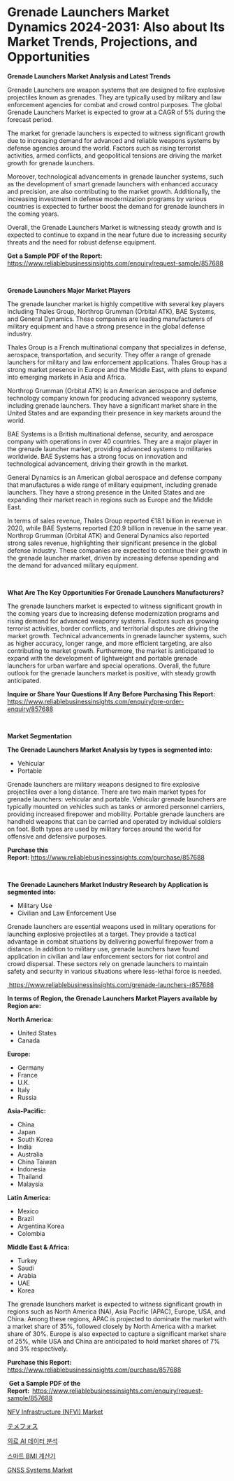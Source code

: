 <p><h1>Grenade Launchers Market Dynamics 2024-2031: Also about Its Market Trends, Projections, and Opportunities</h1></p><p><strong>Grenade Launchers Market Analysis and Latest Trends</strong></p>
<p><p>Grenade Launchers are weapon systems that are designed to fire explosive projectiles known as grenades. They are typically used by military and law enforcement agencies for combat and crowd control purposes. The global Grenade Launchers Market is expected to grow at a CAGR of 5% during the forecast period.</p><p>The market for grenade launchers is expected to witness significant growth due to increasing demand for advanced and reliable weapons systems by defense agencies around the world. Factors such as rising terrorist activities, armed conflicts, and geopolitical tensions are driving the market growth for grenade launchers.</p><p>Moreover, technological advancements in grenade launcher systems, such as the development of smart grenade launchers with enhanced accuracy and precision, are also contributing to the market growth. Additionally, the increasing investment in defense modernization programs by various countries is expected to further boost the demand for grenade launchers in the coming years.</p><p>Overall, the Grenade Launchers Market is witnessing steady growth and is expected to continue to expand in the near future due to increasing security threats and the need for robust defense equipment.</p></p>
<p><strong>Get a Sample PDF of the Report:&nbsp;</strong> <a href="https://www.reliablebusinessinsights.com/enquiry/request-sample/857688">https://www.reliablebusinessinsights.com/enquiry/request-sample/857688</a></p>
<p>&nbsp;</p>
<p><strong>Grenade Launchers Major Market Players</strong></p>
<p><p>The grenade launcher market is highly competitive with several key players including Thales Group, Northrop Grumman (Orbital ATK), BAE Systems, and General Dynamics. These companies are leading manufacturers of military equipment and have a strong presence in the global defense industry.</p><p>Thales Group is a French multinational company that specializes in defense, aerospace, transportation, and security. They offer a range of grenade launchers for military and law enforcement applications. Thales Group has a strong market presence in Europe and the Middle East, with plans to expand into emerging markets in Asia and Africa.</p><p>Northrop Grumman (Orbital ATK) is an American aerospace and defense technology company known for producing advanced weaponry systems, including grenade launchers. They have a significant market share in the United States and are expanding their presence in key markets around the world.</p><p>BAE Systems is a British multinational defense, security, and aerospace company with operations in over 40 countries. They are a major player in the grenade launcher market, providing advanced systems to militaries worldwide. BAE Systems has a strong focus on innovation and technological advancement, driving their growth in the market.</p><p>General Dynamics is an American global aerospace and defense company that manufactures a wide range of military equipment, including grenade launchers. They have a strong presence in the United States and are expanding their market reach in regions such as Europe and the Middle East.</p><p>In terms of sales revenue, Thales Group reported €18.1 billion in revenue in 2020, while BAE Systems reported £20.9 billion in revenue in the same year. Northrop Grumman (Orbital ATK) and General Dynamics also reported strong sales revenue, highlighting their significant presence in the global defense industry. These companies are expected to continue their growth in the grenade launcher market, driven by increasing defense spending and the demand for advanced military equipment.</p></p>
<p>&nbsp;</p>
<p><strong>What Are The Key Opportunities For Grenade Launchers Manufacturers?</strong></p>
<p><p>The grenade launchers market is expected to witness significant growth in the coming years due to increasing defense modernization programs and rising demand for advanced weaponry systems. Factors such as growing terrorist activities, border conflicts, and territorial disputes are driving the market growth. Technical advancements in grenade launcher systems, such as higher accuracy, longer range, and more efficient targeting, are also contributing to market growth. Furthermore, the market is anticipated to expand with the development of lightweight and portable grenade launchers for urban warfare and special operations. Overall, the future outlook for the grenade launchers market is positive, with steady growth anticipated.</p></p>
<p><strong>Inquire or Share Your Questions If Any Before Purchasing This Report:</strong> <a href="https://www.reliablebusinessinsights.com/enquiry/pre-order-enquiry/857688">https://www.reliablebusinessinsights.com/enquiry/pre-order-enquiry/857688</a></p>
<p>&nbsp;</p>
<p><strong>Market Segmentation</strong></p>
<p><strong>The Grenade Launchers Market Analysis by types is segmented into:</strong></p>
<p><ul><li>Vehicular</li><li>Portable</li></ul></p>
<p><p>Grenade launchers are military weapons designed to fire explosive projectiles over a long distance. There are two main market types for grenade launchers: vehicular and portable. Vehicular grenade launchers are typically mounted on vehicles such as tanks or armored personnel carriers, providing increased firepower and mobility. Portable grenade launchers are handheld weapons that can be carried and operated by individual soldiers on foot. Both types are used by military forces around the world for offensive and defensive purposes.</p></p>
<p><strong>Purchase this Report:&nbsp;</strong><a href="https://www.reliablebusinessinsights.com/purchase/857688">https://www.reliablebusinessinsights.com/purchase/857688</a></p>
<p>&nbsp;</p>
<p><strong>The Grenade Launchers Market Industry Research by Application is segmented into:</strong></p>
<p><ul><li>Military Use</li><li>Civilian and Law Enforcement Use</li></ul></p>
<p><p>Grenade launchers are essential weapons used in military operations for launching explosive projectiles at a target. They provide a tactical advantage in combat situations by delivering powerful firepower from a distance. In addition to military use, grenade launchers have found application in civilian and law enforcement sectors for riot control and crowd dispersal. These sectors rely on grenade launchers to maintain safety and security in various situations where less-lethal force is needed.</p></p>
<p><a href="https://www.reliablebusinessinsights.com/grenade-launchers-r857688">&nbsp;https://www.reliablebusinessinsights.com/grenade-launchers-r857688</a></p>
<p><strong>In terms of Region, the Grenade Launchers Market Players available by Region are:</strong></p>
<p>
    <p> <strong> North America: </strong>
        <ul>
            <li>United States</li>
            <li>Canada</li>
        </ul>
        </p> 
    <p> <strong> Europe: </strong>
        <ul>
            <li>Germany</li>
            <li>France</li>
            <li>U.K.</li>
            <li>Italy</li>
            <li>Russia</li>
        </ul>
        </p> 
    <p> <strong> Asia-Pacific: </strong>
        <ul>
            <li>China</li>
            <li>Japan</li>
            <li>South Korea</li>
            <li>India</li>
            <li>Australia</li>
            <li>China Taiwan</li>
            <li>Indonesia</li>
            <li>Thailand</li>
            <li>Malaysia</li>
        </ul>
        </p> 
    <p> <strong> Latin America: </strong>
        <ul>
            <li>Mexico</li>
            <li>Brazil</li>
            <li>Argentina Korea</li>
            <li>Colombia</li>
        </ul>
        </p> 
    <p> <strong> Middle East & Africa: </strong>
        <ul>
            <li>Turkey</li>
            <li>Saudi</li>
            <li>Arabia</li>
            <li>UAE</li>
            <li>Korea</li>
        </ul>
    </p>
    </p>
<p><p>The grenade launchers market is expected to witness significant growth in regions such as North America (NA), Asia Pacific (APAC), Europe, USA, and China. Among these regions, APAC is projected to dominate the market with a market share of 35%, followed closely by North America with a market share of 30%. Europe is also expected to capture a significant market share of 25%, while USA and China are anticipated to hold market shares of 7% and 3% respectively.</p></p>
<p><strong>Purchase this Report: </strong><a href="https://www.reliablebusinessinsights.com/purchase/857688">https://www.reliablebusinessinsights.com/purchase/857688</a></p>
<p>&nbsp;<strong>Get a Sample PDF of the Report:&nbsp;&nbsp;</strong><a href="https://www.reliablebusinessinsights.com/enquiry/request-sample/857688">https://www.reliablebusinessinsights.com/enquiry/request-sample/857688</a></p>
<p><strong></strong></p>
<p><p><a href="https://github.com/shahriarnajimjoy333/Market-Research-Report-List-1/blob/main/nfv-infrastructure-nfvi-market.md">NFV Infrastructure (NFVI) Market</a></p><p><a href="https://github.com/xemfu2379520/Market-Research-Report-List-2/blob/main/6817025154884.md">テメフォス</a></p><p><a href="https://github.com/ConstantinVon/Market-Research-Report-List-1/blob/main/6396548165532.md">의료 AI 데이터 분석</a></p><p><a href="https://github.com/fatmarawatan39/Market-Research-Report-List-1/blob/main/8929960165533.md">스마트 BMI 계산기</a></p><p><a href="https://www.linkedin.com/pulse/gnss-systems-market-comprehensive-assessment-type-application-foxic">GNSS Systems Market</a></p></p>